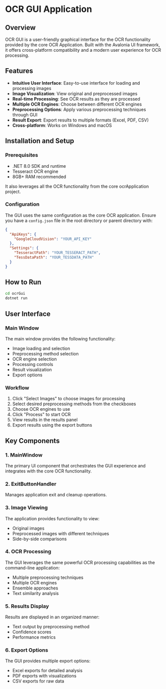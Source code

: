# OCR GUI Application

## Overview
OCR GUI is a user-friendly graphical interface for the OCR functionality provided by the core OCR Application. Built with the Avalonia UI framework, it offers cross-platform compatibility and a modern user experience for OCR processing.

## Features
- **Intuitive User Interface**: Easy-to-use interface for loading and processing images
- **Image Visualization**: View original and preprocessed images
- **Real-time Processing**: See OCR results as they are processed
- **Multiple OCR Engines**: Choose between different OCR engines
- **Preprocessing Options**: Apply various preprocessing techniques through GUI
- **Result Export**: Export results to multiple formats (Excel, PDF, CSV)
- **Cross-platform**: Works on Windows and macOS

## Installation and Setup

### Prerequisites
- .NET 8.0 SDK and runtime
- Tesseract OCR engine
- 8GB+ RAM recommended

It also leverages all the OCR functionality from the core ocrApplication project.

### Configuration
The GUI uses the same configuration as the core OCR application. Ensure you have a `config.json` file in the root directory or parent directory with:
```json
{
  "ApiKeys": {
    "GoogleCloudVision": "YOUR_API_KEY"
  },
  "Settings": {
    "TesseractPath": "YOUR_TESSERACT_PATH",
    "TessDataPath": "YOUR_TESSDATA_PATH"
  }
}
```

## How to Run

```bash
cd ocrGui
dotnet run
```

## User Interface

### Main Window
The main window provides the following functionality:
- Image loading and selection
- Preprocessing method selection
- OCR engine selection
- Processing controls
- Result visualization
- Export options

### Workflow
1. Click "Select Images" to choose images for processing
2. Select desired preprocessing methods from the checkboxes
3. Choose OCR engines to use
4. Click "Process" to start OCR
5. View results in the results panel
6. Export results using the export buttons

## Key Components

### 1. MainWindow
The primary UI component that orchestrates the GUI experience and integrates with the core OCR functionality.

### 2. ExitButtonHandler
Manages application exit and cleanup operations.

### 3. Image Viewing
The application provides functionality to view:
- Original images
- Preprocessed images with different techniques
- Side-by-side comparisons

### 4. OCR Processing
The GUI leverages the same powerful OCR processing capabilities as the command-line application:
- Multiple preprocessing techniques
- Multiple OCR engines
- Ensemble approaches
- Text similarity analysis

### 5. Results Display
Results are displayed in an organized manner:
- Text output by preprocessing method
- Confidence scores
- Performance metrics

### 6. Export Options
The GUI provides multiple export options:
- Excel exports for detailed analysis
- PDF exports with visualizations
- CSV exports for raw data
